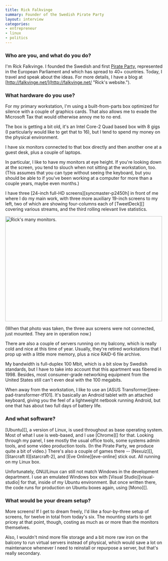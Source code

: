 ```yaml
---
title: Rick Falkvinge
summary: Founder of the Swedish Pirate Party
layout: interview
categories:
- entrepreneur
- linux
- politics
---
```


### Who are you, and what do you do?

I'm Rick Falkvinge. I founded the Swedish and first [Pirate Party](http://piratpartiet.se/ "The Pirate Party's website."), represented in the European Parliament and which has spread to 40+ countries. Today, I travel and speak about the ideas. For more details, I have a blog at [http://falkvinge.net/](http://falkvinge.net/ "Rick's website.").

### What hardware do you use?

For my primary workstation, I'm using a built-from-parts box optimized for silence with a couple of graphics cards. That also allows me to evade the Microsoft Tax that would otherwise annoy me to no end.

The box is getting a bit old, it's an Intel Core-2 Quad based box with 8 gigs (I particularly would like to get that to 16), but I tend to spend my money on the physical environment.

I have six monitors connected to that box directly and then another one at a guest desk, plus a couple of laptops.

In particular, I like to have my monitors at eye height. If you're looking down at the screen, you tend to slouch when not sitting at the workstation, too. (This assumes that you can type without seeing the keyboard, but you should be able to if you've been working at a computer for more than a couple years, maybe even months.)

I have three [24-inch full-HD screens][syncmaster-p2450h] in front of me where I do my main work, with three more auxiliary 19-inch screens to my left, two of which are showing four-columns each of [TweetDeck][] covering various streams, and the third rolling relevant live statistics.

<img src="/images/interviews/rick.falkvinge/monitors.jpg" width="500" height="335" alt="Rick's many monitors." class="detail">

(When that photo was taken, the three aux screens were not connected, just mounted. They are in operation now.)

There are also a couple of servers running on my balcony, which is really cold and nice at this time of year. Usually, they're retired workstations that I prop up with a little more memory, plus a nice RAID-6 file archive.

My bandwidth is full-duplex 100 Mbit, which is a bit slow by Swedish standards, but I have to take into account that this apartment was fibered in 1998. Besides, most consumer-grade networking equipment from the United States still can't even deal with the 100 megabits.

When away from the workstation, I like to use an [ASUS Transformer][eee-pad-transformer-tf101]. It's basically an Android tablet with an attached keyboard, giving you the feel of a lightweight netbook running Android, but one that has about two full days of battery life.

### And what software?

[Ubuntu][], a version of Linux, is used throughout as base operating system. Most of what I use is web-based, and I use [Chrome][] for that. Looking through my panel, I see mostly the usual office tools, some systems admin tools, and some video production tools. (In the Pirate Party, we produce quite a bit of video.) There's also a couple of games there -- [Nexuiz][], [Starcraft II][starcraft-2], and [Eve Online][eve-online] stick out. All running on my Linux box.

Unfortunately, GNU/Linux can still not match Windows in the development department. I use an emulated Windows box with [Visual Studio][visual-studio] for that, inside of my Ubuntu environment. But once written there, the code runs for production on Ubuntu boxes again, using [Mono][].

### What would be your dream setup?

More screens! If I get to dream freely, I'd like a four-by-three setup of screens, for twelve in total from today's six. The mounting starts to get pricey at that point, though, costing as much as or more than the monitors themselves.

Also, I wouldn't mind more file storage and a bit more raw iron on the balcony to run virtual servers instead of physical, which would save a lot on maintenance whenever I need to reinstall or repurpose a server, but that's really secondary.